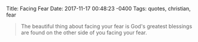 Title: Facing Fear
Date: 2017-11-17 00:48:23 -0400
Tags: quotes, christian, fear

> The beautiful thing about facing your fear is God's greatest blessings are found on the other side of you facing your fear.